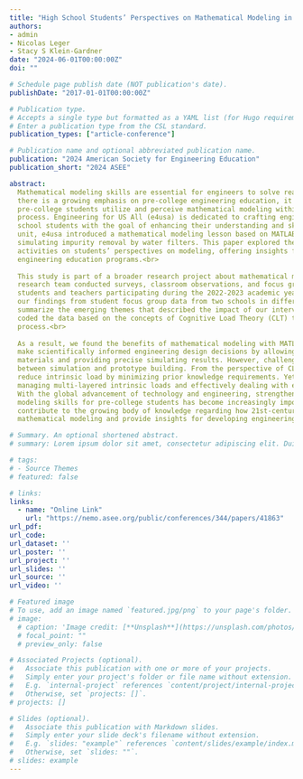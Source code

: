 ```yaml
---
title: "High School Students’ Perspectives on Mathematical Modeling in the Engineering Design Process (RTP)"
authors:
- admin
- Nicolas Leger
- Stacy S Klein-Gardner
date: "2024-06-01T00:00:00Z"
doi: ""

# Schedule page publish date (NOT publication's date).
publishDate: "2017-01-01T00:00:00Z"

# Publication type.
# Accepts a single type but formatted as a YAML list (for Hugo requirements).
# Enter a publication type from the CSL standard.
publication_types: ["article-conference"]

# Publication name and optional abbreviated publication name.
publication: "2024 American Society for Engineering Education"
publication_short: "2024 ASEE"

abstract: 
  Mathematical modeling skills are essential for engineers to solve real-world problems. While
  there is a growing emphasis on pre-college engineering education, it remains unclear how
  pre-college students utilize and perceive mathematical modeling within the engineering design
  process. Engineering for US All (e4usa) is dedicated to crafting engineering courses for high
  school students with the goal of enhancing their understanding and skills in the field. In an early
  unit, e4usa introduced a mathematical modeling lesson based on MATLAB to assist students in
  simulating impurity removal by water filters. This paper explored the impact of MATLAB
  activities on students’ perspectives on modeling, offering insights for improving future
  engineering education programs.<br>
  
  This study is part of a broader research project about mathematical modeling in e4usa. The
  research team conducted surveys, classroom observations, and focus group interviews involving
  students and teachers participating during the 2022-2023 academic year. In this paper, we present
  our findings from student focus group data from two schools in different states. We aimed to
  summarize the emerging themes that described the impact of our intervention. Additionally, we
  coded the data based on the concepts of Cognitive Load Theory (CLT) to understand the learning
  process.<br>
  
  As a result, we found the benefits of mathematical modeling with MATLAB in helping them
  make scientifically informed engineering design decisions by allowing the testing of different
  materials and providing precise simulating results. However, challenges arose regarding the gap
  between simulation and prototype building. From the perspective of CLT, MATLAB helped
  reduce intrinsic load by minimizing prior knowledge requirements. Yet it was still crucial for
  managing multi-layered intrinsic loads and effectively dealing with extraneous loads.
  With the global advancement of technology and engineering, strengthening mathematical
  modeling skills for pre-college students has become increasingly important. This paper will
  contribute to the growing body of knowledge regarding how 21st-century students perceive
  mathematical modeling and provide insights for developing engineering courses.

# Summary. An optional shortened abstract.
# summary: Lorem ipsum dolor sit amet, consectetur adipiscing elit. Duis posuere tellus ac convallis placerat. Proin tincidunt magna sed ex sollicitudin condimentum.

# tags:
# - Source Themes
# featured: false

# links:
links:
  - name: "Online Link"
    url: "https://nemo.asee.org/public/conferences/344/papers/41863"
url_pdf: 
url_code: 
url_dataset: ''
url_poster: ''
url_project: ''
url_slides: ''
url_source: ''
url_video: ''

# Featured image
# To use, add an image named `featured.jpg/png` to your page's folder. 
# image:
  # caption: 'Image credit: [**Unsplash**](https://unsplash.com/photos/jdD8gXaTZsc)'
  # focal_point: ""
  # preview_only: false

# Associated Projects (optional).
#   Associate this publication with one or more of your projects.
#   Simply enter your project's folder or file name without extension.
#   E.g. `internal-project` references `content/project/internal-project/index.md`.
#   Otherwise, set `projects: []`.
# projects: []

# Slides (optional).
#   Associate this publication with Markdown slides.
#   Simply enter your slide deck's filename without extension.
#   E.g. `slides: "example"` references `content/slides/example/index.md`.
#   Otherwise, set `slides: ""`.
# slides: example
---
```

